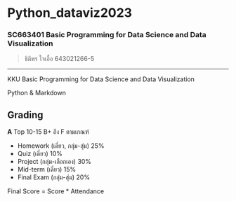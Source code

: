 # Python_dataviz2023
### SC663401 Basic Programming for Data Science and Data Visualization
> ธิติพร ใจเอื้อ 643021266-5
------------------------------
KKU Basic Programming for Data Science and Data Visualization

Python & Markdown 

## Grading
**A** Top 10-15 B+ ถึง F ตามเกณฑ์
- Homework (เดี่ยว, กลุ่ม-สุ่ม) 25%
- Quiz (เดี่ยว) 10%
- Project (กลุ่ม-เลือกเอง) 30%
- Mid-term (เดี่ยว) 15% 
- Final Exam (กลุ่ม-สุ่ม) 20%

Final Score = Score * Attendance



